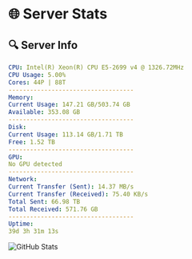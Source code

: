 # 🌐 Server Stats
## 🔍 Server Info
```yaml
CPU: Intel(R) Xeon(R) CPU E5-2699 v4 @ 1326.72MHz
CPU Usage: 5.00%
Cores: 44P | 88T
-----------------------------------
Memory:
Current Usage: 147.21 GB/503.74 GB
Available: 353.08 GB
-----------------------------------
Disk:
Current Usage: 113.14 GB/1.71 TB
Free: 1.52 TB
-----------------------------------
GPU:
No GPU detected
-----------------------------------
Network:
Current Transfer (Sent): 14.37 MB/s
Current Transfer (Received): 75.40 KB/s
Total Sent: 66.98 TB
Total Received: 571.76 GB
-----------------------------------
Uptime:
39d 3h 31m 13s
```
![GitHub Stats](https://img.shields.io/badge/Updated-2025-04-16_00:54:02-blue)